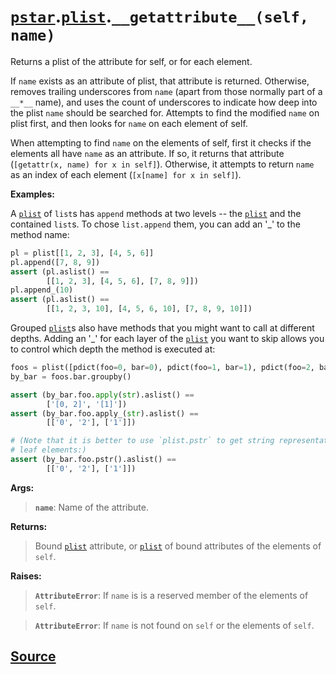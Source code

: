 # [`pstar`](./pstar.md).[`plist`](./pstar_plist.md).`__getattribute__(self, name)`

Returns a plist of the attribute for self, or for each element.

If `name` exists as an attribute of plist, that attribute is returned.
Otherwise, removes trailing underscores from `name` (apart from those
normally part of a `__*__` name), and uses the count of underscores to
indicate how deep into the plist `name` should be searched for. Attempts
to find the modified `name` on plist first, and then looks for `name` on
each element of self.

When attempting to find `name` on the elements of self, first it checks
if the elements all have `name` as an attribute. If so, it returns that
attribute (`[getattr(x, name) for x in self]`). Otherwise, it attempts to
return `name` as an index of each element (`[x[name] for x in self]`).

**Examples:**

A [`plist`](./pstar_plist.md) of `list`s has `append` methods at two levels -- the [`plist`](./pstar_plist.md)
and the contained `list`s. To chose `list.append` them, you can add
an '_' to the method name:
```python
pl = plist[[1, 2, 3], [4, 5, 6]]
pl.append([7, 8, 9])
assert (pl.aslist() ==
        [[1, 2, 3], [4, 5, 6], [7, 8, 9]])
pl.append_(10)
assert (pl.aslist() ==
        [[1, 2, 3, 10], [4, 5, 6, 10], [7, 8, 9, 10]])
```

Grouped [`plist`](./pstar_plist.md)s also have methods that you might want to call at different
depths. Adding an '_' for each layer of the [`plist`](./pstar_plist.md) you want to skip
allows you to control which depth the method is executed at:
```python
foos = plist([pdict(foo=0, bar=0), pdict(foo=1, bar=1), pdict(foo=2, bar=0)])
by_bar = foos.bar.groupby()

assert (by_bar.foo.apply(str).aslist() ==
        ['[0, 2]', '[1]'])
assert (by_bar.foo.apply_(str).aslist() ==
        [['0', '2'], ['1']])

# (Note that it is better to use `plist.pstr` to get string representation of
# leaf elements:)
assert (by_bar.foo.pstr().aslist() ==
        [['0', '2'], ['1']])
```

**Args:**

>    **`name`**: Name of the attribute.

**Returns:**

>    Bound [`plist`](./pstar_plist.md) attribute, or [`plist`](./pstar_plist.md) of bound attributes of the elements
>    of `self`.

**Raises:**

>    **`AttributeError`**: If `name` is is a reserved member of the elements of `self`.

>    **`AttributeError`**: If `name` is not found on `self` or the elements of `self`.



## [Source](../pstar/pstar.py#L1708-L1797)
